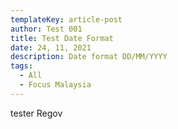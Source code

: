 ```yaml
---
templateKey: article-post
author: Test 001
title: Test Date Format
date: 24, 11, 2021
description: Date format DD/MM/YYYY
tags:
  - All
  - Focus Malaysia
---
```

tester Regov